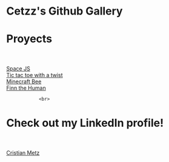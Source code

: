 # Cetzz's Github Gallery
<script type="text/javascript" src="https://platform.linkedin.com/badges/js/profile.js" async defer></script>
<script src="https://cdn.jsdelivr.net/npm/bootstrap@5.0.0-beta3/dist/js/bootstrap.bundle.min.js"
    integrity="sha384-JEW9xMcG8R+pH31jmWH6WWP0WintQrMb4s7ZOdauHnUtxwoG2vI5DkLtS3qm9Ekf" crossorigin="anonymous">
</script>

<h1>Proyects</h1>
<br><br>
                <a href='/SpaceJS/SpaceJS.html'>Space JS</a><br>
                <a href='/tictactoe/index.php'>Tic tac toe with a twist</a><br>
                <a href='/CSSIllustrations/minecraftbee.html'>Minecraft Bee</a><br>
                <a href='/CSSIllustrations/finn.html'>Finn the Human</a><br>
                
                <br>
<h1>Check out my LinkedIn profile!</h1>
<br><br>
                <a href='https://ar.linkedin.com/in/cristian-metz'>Cristian Metz</a>
